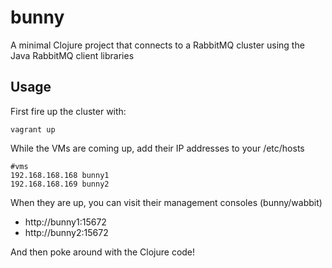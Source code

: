 # bunny

A minimal Clojure project that connects to a RabbitMQ cluster using the Java RabbitMQ client libraries

## Usage

First fire up the cluster with:

    vagrant up

While the VMs are coming up, add their IP addresses to your /etc/hosts

    #vms
    192.168.168.168 bunny1
    192.168.168.169 bunny2

When they are up, you can visit their management consoles (bunny/wabbit)

- http://bunny1:15672
- http://bunny2:15672

And then poke around with the Clojure code!
